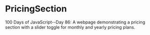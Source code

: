 # PricingSection
100 Days of JavaScript--Day 86: A webpage demonstrating a pricing section with a slider toggle for monthly and yearly pricing plans.
